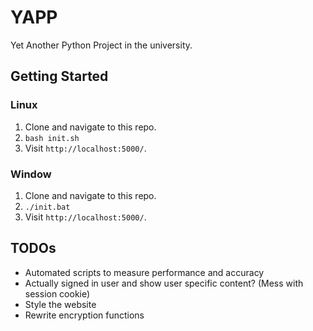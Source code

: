 # YAPP

Yet Another Python Project in the university.

## Getting Started

### Linux

1. Clone and navigate to this repo.
2. `bash init.sh`
3. Visit `http://localhost:5000/`.

### Window

1. Clone and navigate to this repo.
2. `./init.bat`
3. Visit `http://localhost:5000/`.

## TODOs

- Automated scripts to measure performance and accuracy
- Actually signed in user and show user specific content? (Mess with session cookie)
- Style the website
- Rewrite encryption functions
